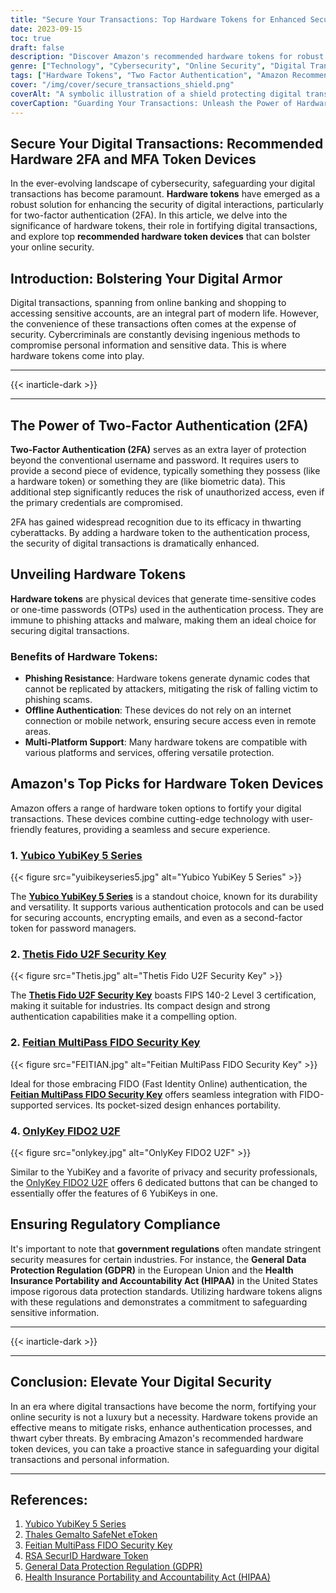 ```yaml
---
title: "Secure Your Transactions: Top Hardware Tokens for Enhanced Security"
date: 2023-09-15
toc: true
draft: false
description: "Discover Amazon's recommended hardware tokens for robust digital security in transactions and protect your online interactions."
genre: ["Technology", "Cybersecurity", "Online Security", "Digital Transactions", "Two Factor Authentication", "Amazon Devices", "Data Protection", "Internet Safety", "E-commerce", "Regulatory Compliance"]
tags: ["Hardware Tokens", "Two Factor Authentication", "Amazon Recommendations", "Online Security", "Digital Transactions", "Cybersecurity Devices", "Data Protection", "Secure Authentication", "Internet Safety", "FIDO Security Key", "YubiKey", "Gemalto SafeNet", "RSA SecurID", "Regulatory Compliance", "GDPR", "HIPAA", "Online Privacy", "Amazon Devices", "Enhance Security", "Strong Authentication", "Phishing Resistance", "Multi-Platform Support", "Offline Authentication", "Secure Online Shopping", "Banking Security", "Authentication Protocols", "Time-Sensitive Codes", "Cyber Threats", "Secure Access", "Protect Transactions"]
cover: "/img/cover/secure_transactions_shield.png"
coverAlt: "A symbolic illustration of a shield protecting digital transactions, showcasing Amazon's recommended hardware token devices."
coverCaption: "Guarding Your Transactions: Unleash the Power of Hardware Tokens!"
---
```


## Secure Your Digital Transactions: Recommended Hardware 2FA and MFA Token Devices

In the ever-evolving landscape of cybersecurity, safeguarding your digital transactions has become paramount. **Hardware tokens** have emerged as a robust solution for enhancing the security of digital interactions, particularly for two-factor authentication (2FA). In this article, we delve into the significance of hardware tokens, their role in fortifying digital transactions, and explore top **recommended hardware token devices** that can bolster your online security.

## Introduction: Bolstering Your Digital Armor

Digital transactions, spanning from online banking and shopping to accessing sensitive accounts, are an integral part of modern life. However, the convenience of these transactions often comes at the expense of security. Cybercriminals are constantly devising ingenious methods to compromise personal information and sensitive data. This is where hardware tokens come into play.

______
{{< inarticle-dark >}}
_____

## The Power of Two-Factor Authentication (2FA)

**Two-Factor Authentication (2FA)** serves as an extra layer of protection beyond the conventional username and password. It requires users to provide a second piece of evidence, typically something they possess (like a hardware token) or something they are (like biometric data). This additional step significantly reduces the risk of unauthorized access, even if the primary credentials are compromised.

2FA has gained widespread recognition due to its efficacy in thwarting cyberattacks. By adding a hardware token to the authentication process, the security of digital transactions is dramatically enhanced.

## Unveiling Hardware Tokens

**Hardware tokens** are physical devices that generate time-sensitive codes or one-time passwords (OTPs) used in the authentication process. They are immune to phishing attacks and malware, making them an ideal choice for securing digital transactions.

### Benefits of Hardware Tokens:
- **Phishing Resistance**: Hardware tokens generate dynamic codes that cannot be replicated by attackers, mitigating the risk of falling victim to phishing scams.
- **Offline Authentication**: These devices do not rely on an internet connection or mobile network, ensuring secure access even in remote areas.
- **Multi-Platform Support**: Many hardware tokens are compatible with various platforms and services, offering versatile protection.

## Amazon's Top Picks for Hardware Token Devices

Amazon offers a range of hardware token options to fortify your digital transactions. These devices combine cutting-edge technology with user-friendly features, providing a seamless and secure experience.

### 1. [Yubico YubiKey 5 Series](https://amzn.to/3QoxrwT)
{{< figure src="yuibikeyseries5.jpg" alt="Yubico YubiKey 5 Series" >}}

The [**Yubico YubiKey 5 Series**](https://amzn.to/3QoxrwT) is a standout choice, known for its durability and versatility. It supports various authentication protocols and can be used for securing accounts, encrypting emails, and even as a second-factor token for password managers.

### 2. [Thetis Fido U2F Security Key](https://amzn.to/3rZih7u)
{{< figure src="Thetis.jpg" alt="Thetis Fido U2F Security Key" >}}

The [**Thetis Fido U2F Security Key**](https://amzn.to/3rZih7u) boasts FIPS 140-2 Level 3 certification, making it suitable for industries. Its compact design and strong authentication capabilities make it a compelling option.

### 2. [Feitian MultiPass FIDO Security Key](https://amzn.to/3rNWKhI)
{{< figure src="FEITIAN.jpg" alt="Feitian MultiPass FIDO Security Key" >}}

Ideal for those embracing FIDO (Fast Identity Online) authentication, the [**Feitian MultiPass FIDO Security Key**](https://amzn.to/3rNWKhI) offers seamless integration with FIDO-supported services. Its pocket-sized design enhances portability.

### 4. [OnlyKey FIDO2 U2F](https://amzn.to/3OEX8YP)
{{< figure src="onlykey.jpg" alt="OnlyKey FIDO2 U2F" >}}

Similar to the YubiKey and a favorite of privacy and security professionals, the [OnlyKey FIDO2 U2F](https://amzn.to/3OEX8YP) offers 6 dedicated buttons that can be changed to essentially offer the features of 6 YubiKeys in one. 

## Ensuring Regulatory Compliance

It's important to note that **government regulations** often mandate stringent security measures for certain industries. For instance, the **General Data Protection Regulation (GDPR)** in the European Union and the **Health Insurance Portability and Accountability Act (HIPAA)** in the United States impose rigorous data protection standards. Utilizing hardware tokens aligns with these regulations and demonstrates a commitment to safeguarding sensitive information.
______
{{< inarticle-dark >}}
______


## Conclusion: Elevate Your Digital Security

In an era where digital transactions have become the norm, fortifying your online security is not a luxury but a necessity. Hardware tokens provide an effective means to mitigate risks, enhance authentication processes, and thwart cyber threats. By embracing Amazon's recommended hardware token devices, you can take a proactive stance in safeguarding your digital transactions and personal information.

______

## References:

1. [Yubico YubiKey 5 Series](https://www.yubico.com/products/yubikey-hardware/)
2. [Thales Gemalto SafeNet eToken](https://www.thalesgroup.com/en/markets/digital-identity-and-security/authenticate/authenticate-devices/etoken)
3. [Feitian MultiPass FIDO Security Key](https://www.ftsafe.com/Products/FIDO%20Security%20Key)
4. [RSA SecurID Hardware Token](https://www.rsa.com/en-us/products/securid-hardware-tokens)
5. [General Data Protection Regulation (GDPR)](https://gdpr.eu/)
6. [Health Insurance Portability and Accountability Act (HIPAA)](https://www.hhs.gov/hipaa/index.html)